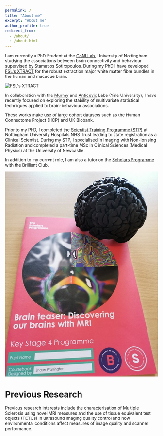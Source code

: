 ```yaml
---
permalink: /
title: "About me"
excerpt: "About me"
author_profile: true
redirect_from:
  - /about/
  - /about.html
---
```


I am currently a PhD Student at the [CoNI Lab](https://spmic-uon.github.io/conilab/), University of Nottingham studying the associations between brain connectivity and behaviour supervised by Stamatios Sotiropoulos. During my PhD I have developed [FSL's XTRACT](https://fsl.fmrib.ox.ac.uk/fsl/fslwiki/XTRACT) for the robust extraction major white matter fibre bundles in the human and macaque brain.

![FSL's XTRACT](/images/HCP_xtract.gif)

In collaboration with the [Murray](https://medicine.yale.edu/lab/murray/) and [Anticevic](https://medicine.yale.edu/lab/anticevic/) Labs (Yale University), I have recently focused on exploring the stability of multivariate statistical techniques applied to brain-behaviour associations.

These works make use of large cohort datasets such as the Human Connectome Project (HCP) and UK Biobank.

Prior to my PhD, I completed the [Scientist Training Programme (STP)](https://nshcs.hee.nhs.uk/programmes/stp/) at Nottingham University Hospitals NHS Trust leading to state registration as a Clinical Scientist. During my STP, I specialised in Imaging with Non-Ionising Radiation and completed a part-time MSc in Clinical Sciences (Medical Physics) at the University of Newcastle.

In addition to my current role, I am also a tutor on the [Scholars Programme](https://thebrilliantclub.org/the-scholars-programme/) with the Brilliant Club.

![Brilliant Club Handbook](/images/brilliantclub.jpeg)

Previous Research
======

Previous research interests include the characterisation of Multiple Sclerosis using novel MRI measures and the use of tissue equivalent test objects (TETOs) in ultrasound imaging quality control and how environmental conditions affect measures of image quality and scanner performance.
